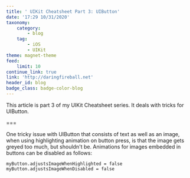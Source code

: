 ```yaml
---
title: ' UIKit Cheatsheet Part 3: UIButton'
date: '17:29 10/31/2020'
taxonomy:
    category:
        - blog
    tag:
        - iOS
        - UIKit
theme: magnet-theme
feed:
    limit: 10
continue_link: true
link: 'http://daringfireball.net'
header_id: blog
badge_class: badge-color-blog
---
```


This article is part 3 of my UIKit Cheatsheet series. It deals with tricks for UIButton.

===

One tricky issue with UIButton that consists of text as well as an image, when using highlighting animation on button press, is that the image gets greyed too much, but shouldn't be. Animations for images embedded in buttons can be disabled as follows:

```
myButton.adjustsImageWhenHighlighted = false
myButton.adjustsImageWhenDisabled = false
```
